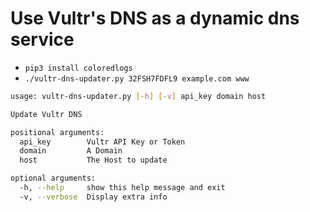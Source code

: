 # Use Vultr's DNS as a dynamic dns service


- `pip3 install coloredlogs`
- `./vultr-dns-updater.py 32FSH7FDFL9 example.com www`



```bash
usage: vultr-dns-updater.py [-h] [-v] api_key domain host

Update Vultr DNS

positional arguments:
  api_key        Vultr API Key or Token
  domain         A Domain
  host           The Host to update

optional arguments:
  -h, --help     show this help message and exit
  -v, --verbose  Display extra info
```
